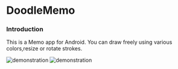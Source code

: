 DoodleMemo
==========
### Introduction
This is a Memo app for Android. You can draw freely using various colors,resize or rotate strokes. 

![demonstration](http://42.121.57.165/drinking/doodlememo.jpg)
![demonstration](http://42.121.57.165/drinking/memo2.png)
